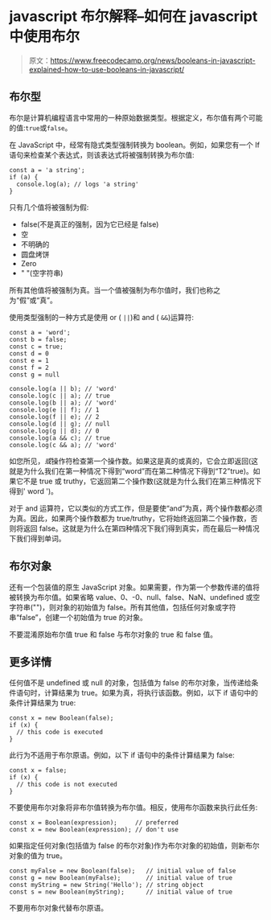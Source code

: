 # javascript 布尔解释–如何在 javascript 中使用布尔

> 原文：<https://www.freecodecamp.org/news/booleans-in-javascript-explained-how-to-use-booleans-in-javascript/>

## **布尔型**

布尔是计算机编程语言中常用的一种原始数据类型。根据定义，布尔值有两个可能的值:`true`或`false`。

在 JavaScript 中，经常有隐式类型强制转换为 boolean。例如，如果您有一个 If 语句来检查某个表达式，则该表达式将被强制转换为布尔值:

```
const a = 'a string';
if (a) {
  console.log(a); // logs 'a string'
}
```

只有几个值将被强制为假:

*   false(不是真正的强制，因为它已经是 false)
*   空
*   不明确的
*   圆盘烤饼
*   Zero
*   " "(空字符串)

所有其他值将被强制为真。当一个值被强制为布尔值时，我们也称之为“假”或“真”。

使用类型强制的一种方式是使用 or ( `||`)和 and ( `&&`)运算符:

```
const a = 'word';
const b = false;
const c = true;
const d = 0
const e = 1
const f = 2
const g = null

console.log(a || b); // 'word'
console.log(c || a); // true
console.log(b || a); // 'word'
console.log(e || f); // 1
console.log(f || e); // 2
console.log(d || g); // null
console.log(g || d); // 0
console.log(a && c); // true
console.log(c && a); // 'word'
```

如您所见，*或*操作符检查第一个操作数。如果这是真的或真的，它会立即返回(这就是为什么我们在第一种情况下得到“word”而在第二种情况下得到“T2”true)。如果它不是 true 或 truthy，它返回第二个操作数(这就是为什么我们在第三种情况下得到' word ')。

对于 and 运算符，它以类似的方式工作，但是要使“and”为真，两个操作数都必须为真。因此，如果两个操作数都为 true/truthy，它将始终返回第二个操作数，否则将返回 false。这就是为什么在第四种情况下我们得到真实，而在最后一种情况下我们得到单词。

## **布尔对象**

还有一个包装值的原生 JavaScript 对象。如果需要，作为第一个参数传递的值将被转换为布尔值。如果省略 value、0、-0、null、false、NaN、undefined 或空字符串("")，则对象的初始值为 false。所有其他值，包括任何对象或字符串“false”，创建一个初始值为 true 的对象。

不要混淆原始布尔值 true 和 false 与布尔对象的 true 和 false 值。

## **更多详情**

任何值不是 undefined 或 null 的对象，包括值为 false 的布尔对象，当传递给条件语句时，计算结果为 true。如果为真，将执行该函数。例如，以下 if 语句中的条件计算结果为 true:

```
const x = new Boolean(false);
if (x) {
  // this code is executed
}
```

此行为不适用于布尔原语。例如，以下 if 语句中的条件计算结果为 false:

```
const x = false;
if (x) {
  // this code is not executed
}
```

不要使用布尔对象将非布尔值转换为布尔值。相反，使用布尔函数来执行此任务:

```
const x = Boolean(expression);     // preferred
const x = new Boolean(expression); // don't use
```

如果指定任何对象(包括值为 false 的布尔对象)作为布尔对象的初始值，则新布尔对象的值为 true。

```
const myFalse = new Boolean(false);   // initial value of false
const g = new Boolean(myFalse);       // initial value of true
const myString = new String('Hello'); // string object
const s = new Boolean(myString);      // initial value of true
```

不要用布尔对象代替布尔原语。